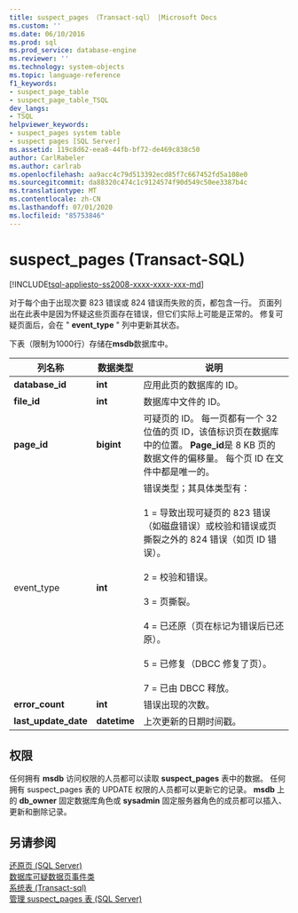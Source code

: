```yaml
---
title: suspect_pages （Transact-sql） |Microsoft Docs
ms.custom: ''
ms.date: 06/10/2016
ms.prod: sql
ms.prod_service: database-engine
ms.reviewer: ''
ms.technology: system-objects
ms.topic: language-reference
f1_keywords:
- suspect_page_table
- suspect_page_table_TSQL
dev_langs:
- TSQL
helpviewer_keywords:
- suspect_pages system table
- suspect pages [SQL Server]
ms.assetid: 119c8d62-eea8-44fb-bf72-de469c838c50
author: CarlRabeler
ms.author: carlrab
ms.openlocfilehash: aa9acc4c79d513392ecd85f7c667452fd5a108e0
ms.sourcegitcommit: da88320c474c1c9124574f90d549c50ee3387b4c
ms.translationtype: MT
ms.contentlocale: zh-CN
ms.lasthandoff: 07/01/2020
ms.locfileid: "85753846"
---
```

# <a name="suspect_pages-transact-sql"></a>suspect_pages (Transact-SQL)
[!INCLUDE[tsql-appliesto-ss2008-xxxx-xxxx-xxx-md](../../includes/applies-to-version/sqlserver.md)]

  对于每个由于出现次要 823 错误或 824 错误而失败的页，都包含一行。 页面列出在此表中是因为怀疑这些页面存在错误，但它们实际上可能是正常的。 修复可疑页面后，会在 " **event_type** " 列中更新其状态。  
  
 下表（限制为1000行）存储在**msdb**数据库中。  
  
|列名称|数据类型|说明|  
|-----------------|---------------|-----------------|  
|**database_id**|**int**|应用此页的数据库的 ID。|  
|**file_id**|**int**|数据库中文件的 ID。|  
|**page_id**|**bigint**|可疑页的 ID。 每一页都有一个 32 位值的页 ID，该值标识页在数据库中的位置。 **Page_id**是 8 KB 页的数据文件的偏移量。 每个页 ID 在文件中都是唯一的。|  
|event_type |**int**|错误类型；其具体类型有：<br /><br /> 1 = 导致出现可疑页的 823 错误（如磁盘错误）或校验和错误或页撕裂之外的 824 错误（如页 ID 错误）。<br /><br /> 2 = 校验和错误。<br /><br /> 3 = 页撕裂。<br /><br /> 4 = 已还原（页在标记为错误后已还原）。<br /><br /> 5 = 已修复（DBCC 修复了页）。<br /><br /> 7 = 已由 DBCC 释放。|  
|**error_count**|**int**|错误出现的次数。|  
|**last_update_date**|**datetime**|上次更新的日期时间戳。|  
  
## <a name="permissions"></a>权限  
 任何拥有 **msdb** 访问权限的人员都可以读取 **suspect_pages** 表中的数据。 任何拥有 suspect_pages 表的 UPDATE 权限的人员都可以更新它的记录。 **msdb** 上的 **db_owner** 固定数据库角色或 **sysadmin** 固定服务器角色的成员都可以插入、更新和删除记录。  
  
## <a name="see-also"></a>另请参阅  
 [还原页 (SQL Server)](../../relational-databases/backup-restore/restore-pages-sql-server.md)   
 [数据库可疑数据页事件类](../../relational-databases/event-classes/database-suspect-data-page-event-class.md)   
 [系统表 &#40;Transact-sql&#41;](../../relational-databases/system-tables/system-tables-transact-sql.md)   
 [管理 suspect_pages 表 (SQL Server)](../../relational-databases/backup-restore/manage-the-suspect-pages-table-sql-server.md)  
  
  
